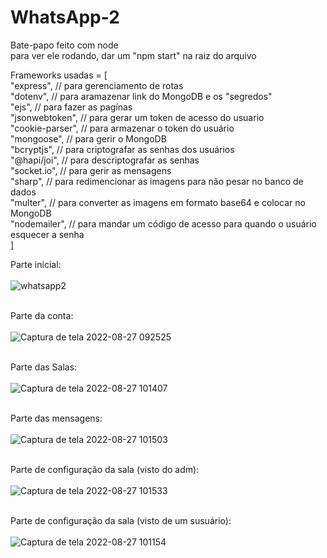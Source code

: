# WhatsApp-2
Bate-papo feito com node <br>
para ver ele rodando, dar um "npm start" na raiz do arquivo<br>

Frameworks usadas = [<br>
  "express", // para gerenciamento de rotas<br>
  "dotenv", // para aramazenar link do MongoDB e os "segredos"<br>
  "ejs", // para fazer as pagínas<br>
  "jsonwebtoken", // para gerar um token de acesso do usuario<br>
  "cookie-parser", // para armazenar o token do usuário<br>
  "mongoose", // para gerir o MongoDB<br>
  "bcryptjs", // para criptografar as senhas dos usuários<br>
  "@hapi/joi", // para descriptografar as senhas<br>
  "socket.io", // para gerir as mensagens<br>
  "sharp", // para redimencionar as imagens para não pesar no banco de dados<br>
  "multer", // para converter as imagens em formato base64 e colocar no MongoDB<br>
  "nodemailer", // para mandar um código de acesso para quando o usuário esquecer a senha<br>
]<br>

Parte inicial: <br><br>
![whatsapp2](https://user-images.githubusercontent.com/90268052/187033340-5f084c29-3291-473a-8ca7-ba4333921738.png)
<br><br>

Parte da conta: <br><br>
![Captura de tela 2022-08-27 092525](https://user-images.githubusercontent.com/90268052/187033339-b3b5c14a-3f20-4a2a-89ee-c277b21bdea2.png)
<br><br>

Parte das Salas: <br><br>
![Captura de tela 2022-08-27 101407](https://user-images.githubusercontent.com/90268052/187033334-e5860a3d-7622-49c4-b817-4949ca53f4e8.png)
<br><br>

Parte das mensagens:  <br><br>
![Captura de tela 2022-08-27 101503](https://user-images.githubusercontent.com/90268052/187033333-0d717184-39d1-440b-8fc3-770e9d9ffb2e.png)
<br><br>
 
Parte de configuração da sala (visto do adm): <br><br>
![Captura de tela 2022-08-27 101533](https://user-images.githubusercontent.com/90268052/187033330-4a94d619-f78e-4b12-bbe2-bee68657fcb5.png)
<br><br>

Parte de configuração da sala (visto de um susuário): <br><br>
![Captura de tela 2022-08-27 101154](https://user-images.githubusercontent.com/90268052/187033336-8faba614-2d2e-4f2e-88f0-639b571b5635.png)
<br><br>

